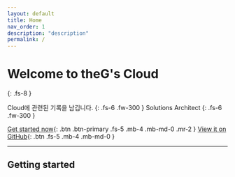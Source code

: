 ```yaml
---
layout: default
title: Home
nav_order: 1
description: "description"
permalink: /
---
```


# Welcome to theG's Cloud 
{: .fs-8 }

Cloud에 관련된 기록을 남깁니다.
{: .fs-6 .fw-300 }
Solutions Architect
{: .fs-6 .fw-300 }

[Get started now](#getting-started){: .btn .btn-primary .fs-5 .mb-4 .mb-md-0 .mr-2 } [View it on GitHub](https://github.com/theG1/theG1.github.io){: .btn .fs-5 .mb-4 .mb-md-0 }

---

## Getting started
